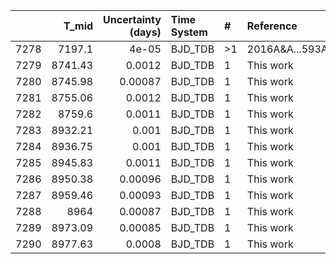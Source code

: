 |      |   T_mid |   Uncertainty (days) | Time System   | #   | Reference           |
|-----:|--------:|---------------------:|:--------------|:----|:--------------------|
| 7278 | 7197.1  |              4e-05   | BJD_TDB       | >1  | 2016A&A...593A.113B |
| 7279 | 8741.43 |              0.0012  | BJD_TDB       | 1   | This work           |
| 7280 | 8745.98 |              0.00087 | BJD_TDB       | 1   | This work           |
| 7281 | 8755.06 |              0.0012  | BJD_TDB       | 1   | This work           |
| 7282 | 8759.6  |              0.0011  | BJD_TDB       | 1   | This work           |
| 7283 | 8932.21 |              0.001   | BJD_TDB       | 1   | This work           |
| 7284 | 8936.75 |              0.001   | BJD_TDB       | 1   | This work           |
| 7285 | 8945.83 |              0.0011  | BJD_TDB       | 1   | This work           |
| 7286 | 8950.38 |              0.00096 | BJD_TDB       | 1   | This work           |
| 7287 | 8959.46 |              0.00093 | BJD_TDB       | 1   | This work           |
| 7288 | 8964    |              0.00087 | BJD_TDB       | 1   | This work           |
| 7289 | 8973.09 |              0.00085 | BJD_TDB       | 1   | This work           |
| 7290 | 8977.63 |              0.0008  | BJD_TDB       | 1   | This work           |